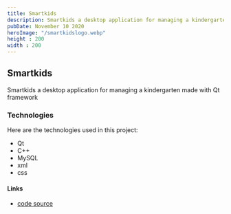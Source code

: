 ```yaml
---
title: Smartkids
description: Smartkids a desktop application for managing a kindergarten made with Qt framework
pubDate: November 10 2020
heroImage: "/smartkidslogo.webp"
height : 200
width : 200
---
```


## Smartkids

Smartkids a desktop application for managing a kindergarten made with Qt framework

### Technologies

Here are the technologies used in this project:

- Qt
- C++
- MySQL
- xml
- css

#### Links

- [code source](https://github.com/brahimABD98/smartkids)
